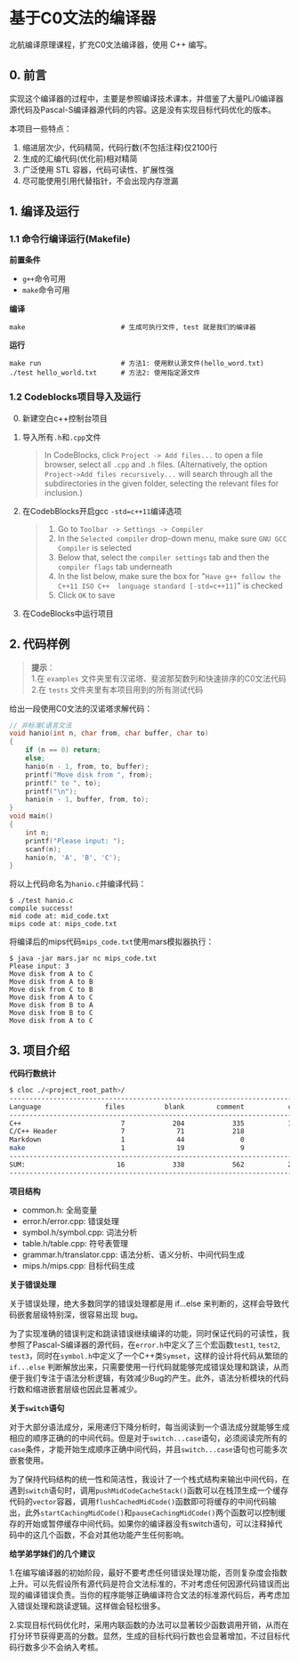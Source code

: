 # 基于C0文法的编译器

北航编译原理课程，扩充C0文法编译器，使用 C++ 编写。

## 0. 前言

实现这个编译器的过程中，主要是参照编译技术课本，并借鉴了大量PL/0编译器源代码及Pascal-S编译器源代码的内容。这是没有实现目标代码优化的版本。

本项目一些特点：

1. 缩进层次少，代码精简，代码行数(不包括注释)仅2100行
2. 生成的汇编代码(优化前)相对精简
3. 广泛使用 STL 容器，代码可读性、扩展性强
4. 尽可能使用引用代替指针，不会出现内存泄漏

## 1. 编译及运行

### 1.1 命令行编译运行(Makefile)

**前置条件**

* `g++`命令可用
* `make`命令可用

**编译**

```
make                        # 生成可执行文件, test 就是我们的编译器
```

**运行**

```
make run                    # 方法1: 使用默认源文件(hello_word.txt)
./test hello_world.txt      # 方法2: 使用指定源文件
```



### 1.2 Codeblocks项目导入及运行

0. 新建空白c++控制台项目

1. 导入所有`.h`和`.cpp`文件
    > In CodeBlocks, click `Project -> Add files...` to open a file browser, select all `.cpp` and `.h` files. (Alternatively, the option `Project->Add files recursively...` will search through all the subdirectories in the given folder, selecting the relevant files for inclusion.) 

2. 在CodebBlocks开启gcc `-std=c++11`编译选项
    > 1. Go to  `Toolbar -> Settings -> Compiler`
    > 2. In the `Selected compiler` drop-down menu, make sure `GNU GCC Compiler` is selected
    > 3. Below that, select the `compiler settings` tab and then the `compiler flags` tab underneath
    > 4. In the list below, make sure the box for "`Have g++ follow the C++11 ISO C++  language standard [-std=c++11]`" is checked
    > 5. Click `OK` to save

3. 在CodeBlocks中运行项目

## 2. 代码样例

> **提示**：<br>
> 1.在 `examples` 文件夹里有汉诺塔、斐波那契数列和快速排序的C0文法代码<br>
> 2.在 `tests` 文件夹里有本项目用到的所有测试代码

给出一段使用C0文法的汉诺塔求解代码：

```c
// 非标准C语言文法
void hanio(int n, char from, char buffer, char to)
{
    if (n == 0) return;
    else;
    hanio(n - 1, from, to, buffer);
    printf("Move disk from ", from);
    printf(" to ", to);
    printf("\n");
    hanio(n - 1, buffer, from, to);
}
void main()
{
    int n;
    printf("Please input: ");
    scanf(n);
    hanio(n, 'A', 'B', 'C');
}
```

将以上代码命名为`hanio.c`并编译代码：
```
$ ./test hanio.c
compile success!
mid code at: mid_code.txt
mips code at: mips_code.txt
```

将编译后的mips代码`mips_code.txt`使用mars模拟器执行：

```
$ java -jar mars.jar nc mips_code.txt
Please input: 3
Move disk from A to C
Move disk from A to B
Move disk from C to B
Move disk from A to C
Move disk from B to A
Move disk from B to C
Move disk from A to C
```

## 3. 项目介绍

**代码行数统计**

```bash
$ cloc ./<project_root_path>/
--------------------------------------------------------------------------
Language                files          blank        comment           code
--------------------------------------------------------------------------
C++                         7            204            335           1925
C/C++ Header                7             71            218            307
Markdown                    1             44              0             94
make                        1             19              9             21
--------------------------------------------------------------------------
SUM:                       16            338            562           2347
--------------------------------------------------------------------------
```

**项目结构**


* common.h: 全局变量
* error.h/error.cpp: 错误处理
* symbol.h/symbol.cpp: 词法分析
* table.h/table.cpp: 符号表管理
* grammar.h/translator.cpp: 语法分析、语义分析、中间代码生成
* mips.h/mips.cpp: 目标代码生成

**关于错误处理**

关于错误处理，绝大多数同学的错误处理都是用 if...else 来判断的，这样会导致代码嵌套层级特别深，很容易出现 bug。

为了实现准确的错误判定和跳读错误继续编译的功能，同时保证代码的可读性，我参照了Pascal-S编译器的源代码，在`error.h`中定义了三个宏函数`test1`, `test2`, `test3`，同时在`symbol.h`中定义了一个C++类`Symset`，这样的设计将代码从繁琐的 `if...else` 判断解放出来，只需要使用一行代码就能够完成错误处理和跳读，从而便于我们专注于语法分析逻辑，有效减少Bug的产生。此外，语法分析模块的代码行数和缩进嵌套层级也因此显著减少。

**关于`switch`语句**

对于大部分语法成分，采用递归下降分析时，每当阅读到一个语法成分就能够生成相应的顺序正确的的中间代码。但是对于`switch...case`语句，必须阅读完所有的`case`条件，才能开始生成顺序正确中间代码，并且`switch...case`语句也可能多次嵌套使用。

为了保持代码结构的统一性和简洁性，我设计了一个栈式结构来输出中间代码，在遇到`switch`语句时，调用`pushMidCodeCacheStack()`函数可以在栈顶生成一个缓存代码的`vector`容器，调用`flushCachedMidCode()`函数即可将缓存的中间代码输出，此外`startCachingMidCode()`和`pauseCachingMidCode()`两个函数可以控制缓存的开始或暂停缓存中间代码。如果你的编译器没有switch语句，可以注释掉代码中的这几个函数，不会对其他功能产生任何影响。

**给学弟学妹们的几个建议**

1.在编写编译器的初始阶段，最好不要考虑任何错误处理功能，否则复杂度会指数上升。可以先假设所有源代码是符合文法标准的，不对考虑任何因源代码错误而出现的编译错误负责。当你的程序能够正确编译符合文法的标准源代码后，再考虑加入错误处理和跳读逻辑。这样做会轻松很多。

2.实现目标代码优化时，采用内联函数的办法可以显著较少函数调用开销，从而在打分环节获得更高的分数。显然，生成的目标代码行数也会显著增加，不过目标代码行数多少不会纳入考核。


